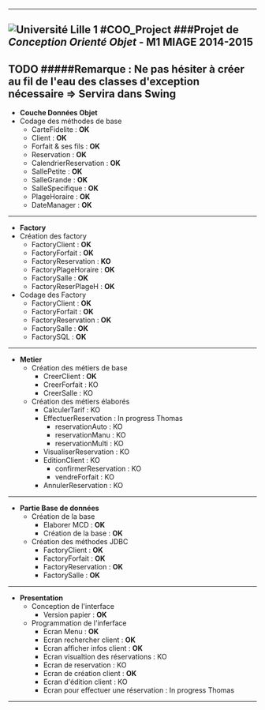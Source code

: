 -----------
![Université Lille 1](http://www.univ-lille1.fr/digitalAssets/38/38040_logo-trans.png)
#COO_Project 
###Projet de *Conception Orienté Objet* - **M1 MIAGE** 2014-2015
-----------
TODO
#####Remarque : Ne pas hésiter à créer au fil de l'eau des classes d'exception nécessaire => Servira dans Swing 
-----------
* **Couche Données Objet**
 * Codage des méthodes de base
    * CarteFidelite : **OK**
    * Client : **OK**
    * Forfait & ses fils : **OK**
    * Reservation : **OK**
    * CalendrierReservation : **OK**
    * SallePetite : **OK**
    * SalleGrande : **OK**
    * SalleSpecifique : **OK**
    * PlageHoraire : **OK**
    * DateManager : **OK**

-----------

* **Factory**
 * Création des factory
    * FactoryClient : **OK**
    * FactoryForfait : **OK**
    * FactoryReservation : **KO**
    * FactoryPlageHoraire : **OK**
    * FactorySalle : **OK**
    * FactoryReserPlageH : **OK**
 * Codage des Factory
    * FactoryClient : **OK** 
    * FactoryForfait : **OK**
    * FactoryReservation : **OK**
    * FactorySalle : **OK**
    * FactorySQL : **OK**

-----------
* **Metier**
   *  Création des métiers de base
      * CreerClient : **OK**
      * CreerForfait : KO
      * CreerSalle : KO
   * Création des métiers élaborés
      * CalculerTarif : KO
      * EffectuerReservation : In progress Thomas
         * reservationAuto : KO
         * reservationManu : KO
         * reservationMulti : KO
      * VisualiserReservation : KO
      * EditionClient : KO
         * confirmerReservation : KO
         * vendreForfait : KO
      * AnnulerReservation : KO

-----------

* **Partie Base de données**
   * Création de la base
      * Elaborer MCD : **OK**
      * Création de la base : **OK**
   * Création des méthodes JDBC
      * FactoryClient : **OK**
      * FactoryForfait : **OK**
      * FactoryReservation : **OK**
      * FactorySalle : **OK**

-----------

* **Presentation**
   * Conception de l'interface
      * Version papier : **OK**
   * Programmation de l'inferface
      * Ecran Menu : **OK**
      * Ecran rechercher client : **OK**
      * Ecran afficher infos client : **OK**
      * Ecran visualtion des réservations : KO
      * Ecran de reservation : KO
      * Ecran de création client : **OK**
      * Ecran d'édition client : KO
      * Ecran pour effectuer une réservation : In progress Thomas

-----------
